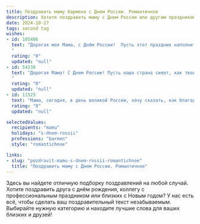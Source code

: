 ```yaml
---
title: Поздравить маму бармена с Днем России. Романтичное
description: Хотите поздравить маму с Днем России или другим праздником? Наш ИИ создаст незабываемое поздравление, а вы обязательно выделитесь среди других.  
date: 2024-10-27
tags: second tag
wishes:
- id: 105486
  text: "Дорогая моя Мама, с Днём России!  Пусть этот праздник наполнит твоё сердце таким же тёплым и искрящимся счастьем, как лучшие коктейли, которые ты, мой дорогой бармен, умеешь создавать.  Пусть в твоей жизни всегда будет место для любви, радости и душевного покоя, а каждый день будет таким же прекрасным, как наша страна.  Я люблю тебя!
  "
  rating: "0"
  updated: "null"
- id: 54238
  text: "Дорогая Мама! С Днем России! Пусть наша страна сияет, как твои глаза, когда ты смеешься, а все хорошее, что ты создала, процветает, как твои любимые цветы на подоконнике. Ты – настоящая леди, с душой бармена, умеющей согреть каждого своим вниманием и радушием. Пусть этот день будет полон ярких эмоций и счастливых моментов!
  "
  rating: "0"
  updated: "null"
- id: 11525
  text: "Мама, сегодня, в день великой России, хочу сказать, как благодарен тебе за всё, что ты делаешь. Твоя забота и любовь, словно тонкий аромат вина, окутывают нас всех. Пусть каждый день твоей жизни будет наполнен радостью и теплом, как самый изысканный коктейль. С днём России, моя дорогая барменша! Ты — моя самое дорогое сокровище."
  rating: "0"
  updated: "null"

selectedValues:
  recipients: "mamu"
  holidays: "s-dnem-rossii"
  professions: "barmen"
  style: "romantichnoe"

links:
- slug: "pozdravit-mamu-s-dnem-rossii-romantichnoe"
  title: "Поздравить маму с Днем России. Романтичное"
---
```


Здесь вы найдете отличную подборку поздравлений на любой случай.
Хотите поздравить друга с днём рождения, коллегу с профессиональным праздником или близких с Новым годом? У нас есть всё, чтобы сделать ваш поздравительный текст незабываемым. Выбирайте нужную категорию и находите лучшие слова для ваших близких и друзей!
